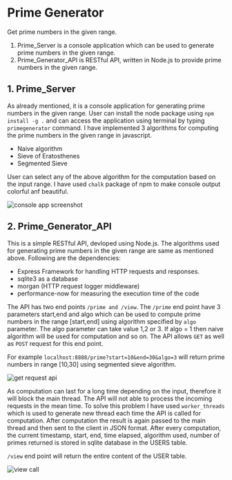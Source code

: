# Prime Generator

Get prime numbers in the given range.

1. Prime_Server is a console application which can be used to generate prime numbers in the given range.
2. Prime_Generator_API is RESTful API, written in Node.js to provide prime numbers in the given range.

## 1. Prime_Server

As already mentioned, it is a console application for generating prime numbers in the given range.
User can install the node package using ```npm install -g .``` and can access the application using terminal by typing
```primegenerator``` command. I have implemented 3 algorithms for computing the prime numbers in the given range in javascript.

* Naive algorithm
* Sieve of Eratosthenes
* Segmented Sieve

User can select any of the above algorithm for the computation based on the input range. I have used ```chalk``` package of npm to make console output colorful anf beautiful.

![console app screenshot](Screenshots/console_ss.png)

## 2. Prime_Generator_API

This is a simple RESTful API, devloped using Node.js. The algorithms used for generating prime numbers in the given range are same as mentioned above. Following are the dependencies:

* Express Framework for handling HTTP requests and responses.
* sqlite3 as a database
* morgan (HTTP request logger middleware)
* performance-now for measuring the execution time of the code

The API has two end points ```/prime and /view```. The ```/prime``` end point have 3 parameters start,end and algo which can be used to compute prime numbers in the range [start,end] using algorithm specified by ```algo``` parameter. The algo parameter can take value 1,2 or 3. If algo = 1 then naive algorithm will be used for computation and so on. The API allows ```GET``` as well as ```POST``` request for this end point.

For example ```localhost:8888/prime?start=10&end=30&algo=3``` will return prime numbers in range [10,30] using segmented sieve algorithm.

![get request api](Screenshots/get_api.png)

As computation can last for a long time depending on the input, therefore it will block the main thread. The API will not able to process the incoming requests in the mean time. To solve this problem I have used ```worker_threads``` which is used to generate new thread each time the API is called for computation. After computation the result is again passed to the main thread and then sent to the client in JSON format. After every computation, the current timestamp, start, end, time elapsed, algorithm used, number of primes returned is stored in sqlite database in the USERS table.

```/view``` end point will return the entire content of the USER table.

![view call](Screenshots/view_api.png)
